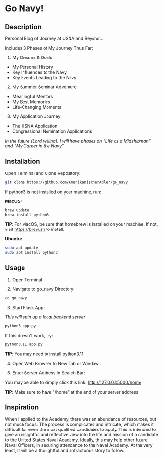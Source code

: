 # Go Navy!

## Description

Personal Blog of Journey at USNA and Beyond...

Includes 3 Phases of My Journey Thus Far:

1) My Dreams & Goals
* My Personal History
* Key Influences to the Navy
* Key Events Leading to the Navy

2) My Summer Seminar Adventure
* Meaningful Mentors
* My Best Memories
* Life-Changing Moments

3) My Application Journey
* The USNA Application
* Congressional Nomination Applications

*In the future (Lord willing), I will have phases on "Life as a Midshipman" and "My Career in the Navy"*

## Installation

Open Terminal and Clone Repository:

```bash
git clone https://github.com/AmerikanischerAdler/go_navy
```

If python3 is not installed on your machine, run:

**MacOS:**

```bash
brew update 
brew install python3
``` 

**TIP**: For MacOS, be sure that homebrew is installed on your machine. If not, visit https://brew.sh to install.

**Ubuntu:**

```bash
sudo apt update 
sudo apt install python3
```

## Usage

1) Open Terminal

2) Navigate to go_navy Directory:

```bash
cd go_navy
```

3) Start Flask App:

*This will spin up a local backend server*

```bash
python3 app.py
```

If this doesn't work, try:

```bash
python3.11 app.py
```

**TIP**: You may need to install python3.11

4) Open Web Browser to New Tab or Window

5) Enter Server Address in Search Bar:

You may be able to simply click this link: http://127.0.0.1:5000/home

**TIP**: Make sure to have "/home" at the end of your server address

## Inspiration

When I applied to the Academy, there was an abundance of resources, but not much
focus. The process is complicated and intricate, which makes it difficult for
even the most qualified candidates to apply. 
This is intended to give an insightful and reflective view into the life and
mission of a candidate to the United States Naval Academy. Ideally, this may
help other future Naval Officers, in securing attendance to the Naval Academy.
At the very least, it will be a thoughtful and anfractuous story to follow.
